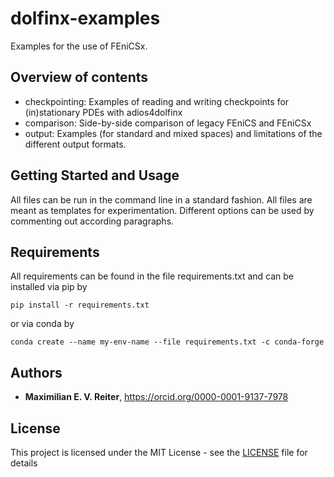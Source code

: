 # dolfinx-examples
Examples for the use of FEniCSx. 

## Overview of contents
- checkpointing: Examples of reading and writing checkpoints for (in)stationary PDEs with adios4dolfinx
- comparison: Side-by-side comparison of legacy FEniCS and FEniCSx
- output: Examples (for standard and mixed spaces) and limitations of the different output formats.




## Getting Started and Usage

All files can be run in the command line in a standard fashion.
All files are meant as templates for experimentation. Different options can be used by commenting out according paragraphs.


## Requirements

All requirements can be found in the file requirements.txt and can be installed via pip by

```
pip install -r requirements.txt
```

or via conda by

```
conda create --name my-env-name --file requirements.txt -c conda-forge
```




## Authors

* **Maximilian E. V. Reiter**, https://orcid.org/0000-0001-9137-7978

## License

This project is licensed under the MIT License - see the [LICENSE](LICENSE) file for details